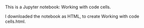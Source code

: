 This is a Jupyter notebook: Working with code cells.

I downloaded the notebook as HTML, to create Working with code cells.html.
